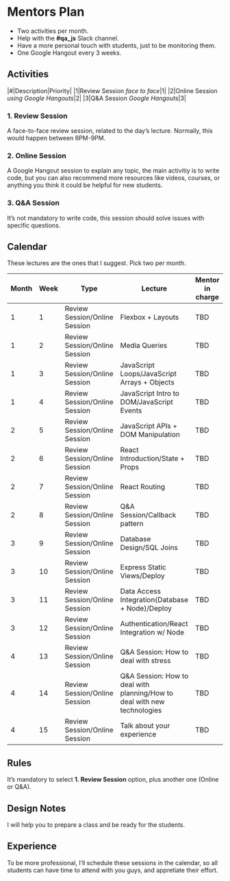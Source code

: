 # Mentors Plan

+ Two activities per month.
+ Help with the **#qa_js** Slack channel.
+ Have a more personal touch with students, just to be monitoring them.
+ One Google Hangout every 3 weeks.

## Activities

|#|Description|Priority|
|1|Review Session _face to face_|1|
|2|Online Session _using Google Hangouts_|2|
|3|Q&A Session _Google Hangouts_|3|

### 1. Review Session

A face-to-face review session, related to the day’s lecture. Normally, this would happen between 6PM-9PM.

### 2. Online Session

A Google Hangout session to explain any topic, the main activitiy is to write code, but you can also recommend more resources like videos, courses, or anything you think it could be helpful for new students.

### 3. Q&A Session

It’s not mandatory to write code, this session should solve issues with specific questions.

## Calendar

These lectures are the ones that I suggest. Pick two per month.

|Month|Week|Type|Lecture|Mentor in charge|
|-----|----|----|-------|----------------|
|1|1|Review Session/Online Session|Flexbox + Layouts|TBD|
|1|2|Review Session/Online Session|Media Queries|TBD|
|1|3|Review Session/Online Session|JavaScript Loops/JavaScript Arrays + Objects|TBD|
|1|4|Review Session/Online Session|JavaScript Intro to DOM/JavaScript Events|TBD|
|2|5|Review Session/Online Session|JavaScript APIs + DOM Manipulation|TBD|
|2|6|Review Session/Online Session|React Introduction/State + Props|TBD|
|2|7|Review Session/Online Session|React Routing|TBD|
|2|8|Review Session/Online Session|Q&A Session/Callback pattern|TBD|
|3|9|Review Session/Online Session|Database Design/SQL Joins|TBD|
|3|10|Review Session/Online Session|Express Static Views/Deploy|TBD|
|3|11|Review Session/Online Session|Data Access Integration(Database + Node)/Deploy|TBD|
|3|12|Review Session/Online Session|Authentication/React Integration w/ Node|TBD|
|4|13|Review Session/Online Session|Q&A Session: How to deal with stress|TBD|
|4|14|Review Session/Online Session|Q&A Session: How to deal with planning/How to deal with new technologies|TBD|
|4|15|Review Session/Online Session|Talk about your experience|TBD|

## Rules

It’s mandatory to select **1. Review Session** option, plus another one (Online or Q&A).

## Design Notes

I will help you to prepare a class and be ready for the students.

## Experience

To be more professional, I’ll schedule these sessions in the calendar, so all students can have time to attend with you guys, and appretiate their effort.

